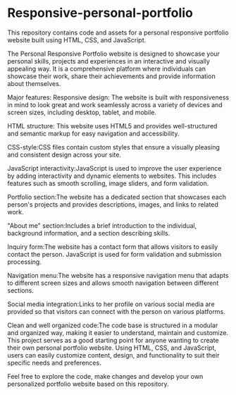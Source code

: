# Responsive-personal-portfolio
This repository contains code and assets for a personal responsive portfolio website built using HTML, CSS, and JavaScript.

The Personal Responsive Portfolio website is designed to showcase your personal skills, projects and experiences in an interactive and visually appealing way. It is a comprehensive platform where individuals can showcase their work, share their achievements and provide information about themselves.

Major features:
Responsive design:
The website is built with responsiveness in mind to look great and work seamlessly across a variety of devices and screen sizes, including desktop, tablet, and mobile.

HTML structure:
This website uses HTML5 and provides well-structured and semantic markup for easy navigation and accessibility. 

CSS-style:CSS files contain custom styles that ensure a visually pleasing and consistent design across your site.

JavaScript interactivity:JavaScript is used to improve the user experience by adding interactivity and dynamic elements to websites. This includes features such as smooth scrolling, image sliders, and form validation.

Portfolio section:The website has a dedicated section that showcases each person's projects and provides descriptions, images, and links to related work.

"About me" section:Includes a brief introduction to the individual, background information, and a section describing skills. 

Inquiry form:The website has a contact form that allows visitors to easily contact the person. JavaScript is used for form validation and submission processing.

Navigation menu:The website has a responsive navigation menu that adapts to different screen sizes and allows smooth navigation between different sections.

Social media integration:Links to her profile on various social media are provided so that visitors can connect with the person on various platforms.

Clean and well organized code:The code base is structured in a modular and organized way, making it easier to understand, maintain and customize. This project serves as a good starting point for anyone wanting to create their own personal portfolio website. Using HTML, CSS, and JavaScript, users can easily customize content, design, and functionality to suit their specific needs and preferences.

Feel free to explore the code, make changes and develop your own personalized portfolio website based on this repository. 
